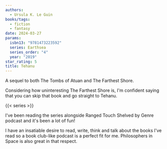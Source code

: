 ```yaml
---
authors:
  - Ursula K. Le Guin
books/tags:
  - fiction
  - fantasy
date: 2024-03-27
params:
  isbn13: "9781473223592"
  series: Earthsea
  series_order: "4"
  year: "2019"
star_rating: 5
title: Tehanu
---
```


A sequel to both The Tombs of Atuan and The Farthest Shore.

Considering how uninteresting The Farthest Shore is, I'm confident saying that you can skip that book and go straight to Tehanu.

<!--more-->

{{< series >}}

I've been reading the series alongside Ranged Touch Shelved by Genre podcast and it's been a lot of fun!

I have an insatiable desire to read, write, think and talk about the books I've read so a book club-like podcast is a perfect fit for me. Philosophers in Space is also great in that respect.

